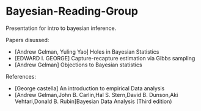 # Bayesian-Reading-Group

Presentation for intro to bayesian inference. 

Papers disussed:


- [Andrew Gelman, Yuling Yao] Holes in Bayesian Statistics
- [EDWARD I. GEORGE] Capture-recapture estimation via Gibbs sampling
- [Andrew Gelman] Objections to Bayesian statistics


References:


- [George castella] An introduction to empirical Data analysis 
- [Andrew Gelman,John B. Carlin,Hal S. Stern,David B. Dunson,Aki Vehtari,Donald B. Rubin]Bayesian Data Analysis (Third edition)

